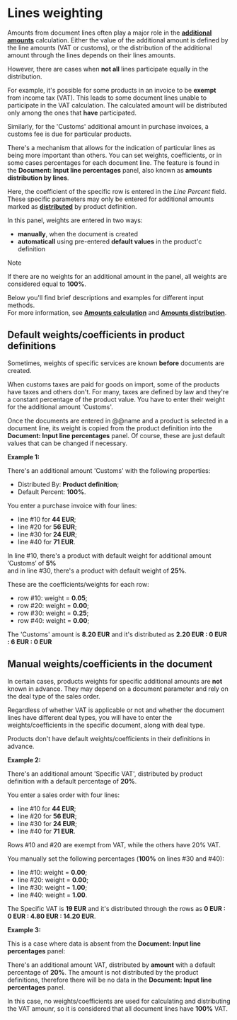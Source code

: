 # Lines weighting

Amounts from document lines often play a major role in the **[additional amounts](/advanced/document-amounts/index.html)** calculation. Either the value of the additional amount is defined by the line amounts (VAT or customs), or the distribution of the additional amount through the lines depends on their lines amounts. 

However, there are cases when **not all** lines participate equally in the distribution.

For example, it's possible for some products in an invoice to be **exempt** from income tax (VAT). This leads to some document lines unable to participate in the VAT calculation. The calculated amount will be distributed only among the ones that **have** participated. 

Similarly, for the 'Customs' additional amount in purchase invoices, a customs fee is due for particular products.

There's a mechanism that allows for the indication of particular lines as being more important than others. You can set weights, coefficients, or in some cases percentages for each document line. The feature is found in the **Document: Input line percentages** panel, also known as **amounts distribution by lines**. 

Here, the coefficient of the specific row is entered in the *Line Percent* field. These specific parameters may only be entered for additional amounts marked as **[distributed](/advanced/document-amounts/amounts-distribution/index.html)** by product definition.

In this panel, weights are entered in two ways:

- **manually**, when the document is created
- **automaticall** using pre-entered **default values** in the product'с definition

> [!NOTE] 
> 
> If there are no weights for an additional amount in the panel, all weights are considered equal to **100%**.

Below you'll find brief descriptions and examples for different input methods. <br> For more information, see **[Amounts calculation](/advanced/document-amounts/amounts-calculation/index.html)** and **[Amounts distribution](/advanced/document-amounts/amounts-distribution/index.html)**.

## Default weights/coefficients in product definitions

Sometimes, weights of specific services are known **before** documents are created. 

When customs taxes are paid for goods on import, some of the products have taxes and others don't. For many, taxes are defined by law and they're a constant percentage of the product value. You have to enter their weight for the additional amount 'Customs'. 

Once the documents are entered in @@name and a product is selected in a document line, its weight is copied from the product definition into the **Document: Input line percentages** panel. Of course, these are just default values that can be changed if necessary.

**Example 1:**

There's an additional amount 'Customs' with the following properties:

- Distributed By: **Product definition**;
- Default Percent: **100%**.

You enter a purchase invoice with four lines: 

- line #10 for **44 EUR**;
- line #20 for **56 EUR**;
- line #30 for **24 EUR**; 
- line #40 for **71 EUR**. 

In line #10, there's a product with default weight for additional amount ‘Customs’ of **5%** <br> and in line #30, there's a product with default weight of **25%**. 

These are the coefficients/weights for each row:

- row #10: weight = **0.05**;
- row #20: weight = **0.00**;
- row #30: weight = **0.25**;
- row #40: weight = **0.00**;

The 'Customs' amount is **8.20 EUR** and it's distributed as **2.20 EUR : 0 EUR : 6 EUR : 0 EUR** 

## Manual weights/coefficients in the document

In certain cases, products weights for specific additional amounts are **not** known in advance. They may depend on a document parameter and rely on the deal type of the sales order. 

Regardless of whether VAT is applicable or not and whether the document lines have different deal types, you will have to enter the weights/coefficients in the specific document, along with deal type. 

Products don't have default weights/coefficients in their definitions in advance.

**Example 2:**

There's an additional amount 'Specific VAT', distributed by product definition with a default percentage of **20%**. 

You enter a sales order with four lines:

- line #10 for **44 EUR**;
- line #20 for **56 EUR**; 
- line #30 for **24 EUR**;
- line #40 for **71 EUR**. 

Rows #10 and #20 are exempt from VAT, while the others have 20% VAT. 

You manually set the following percentages (**100%** on lines #30 and #40):

- line #10: weight = **0.00**;
- line #20: weight = **0.00**;
- line #30: weight = **1.00**;
- line #40: weight = **1.00**.

The Specific VAT is **19 EUR** and it's distributed through the rows as **0 EUR : 0 EUR : 4.80 EUR : 14.20 EUR**.

**Example 3:**

This is a case where data is absent from the **Document: Input line percentages** panel:

There's an additional amount VAT, distributed by **amount** with a default percentage of **20%**. The amount is not distributed by the product definitions, therefore there will be no data in the **Document: Input line percentages** panel.

In this case, no weights/coefficients are used for calculating and distributing the VAT amounr, so it is considered that all document lines have **100%** VAT.
